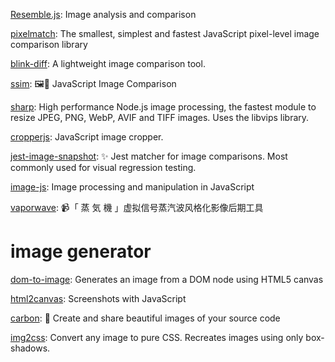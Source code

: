 [Resemble.js](https://github.com/rsmbl/Resemble.js): Image analysis and comparison

[pixelmatch](https://github.com/mapbox/pixelmatch): The smallest, simplest and fastest JavaScript pixel-level image comparison library

[blink-diff](https://github.com/yahoo/blink-diff): A lightweight image comparison tool.

[ssim](https://github.com/obartra/ssim): 🖼🔬 JavaScript Image Comparison

[sharp](https://github.com/lovell/sharp): High performance Node.js image processing, the fastest module to resize JPEG, PNG, WebP, AVIF and TIFF images. Uses the libvips library.

[cropperjs](https://github.com/beizhedenglong/cropperjs): JavaScript image cropper.

[jest-image-snapshot](https://github.com/americanexpress/jest-image-snapshot): ✨ Jest matcher for image comparisons. Most commonly used for visual regression testing.

[image-js](https://github.com/image-js/image-js): Image processing and manipulation in JavaScript

[vaporwave](https://github.com/itorr/vaporwave): 📹「 蒸 気 機 」虚拟信号蒸汽波风格化影像后期工具

# image generator

[dom-to-image](https://github.com/tsayen/dom-to-image): Generates an image from a DOM node using HTML5 canvas

[html2canvas](https://github.com/niklasvh/html2canvas): Screenshots with JavaScript

[carbon](https://github.com/carbon-app/carbon): 🖤 Create and share beautiful images of your source code

[img2css](https://github.com/javierbyte/img2css): Convert any image to pure CSS. Recreates images using only box-shadows.
